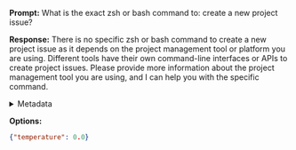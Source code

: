 **Prompt:**
What is the exact zsh or bash command to: create a new project issue?

**Response:**
There is no specific zsh or bash command to create a new project issue as it depends on the project management tool or platform you are using. Different tools have their own command-line interfaces or APIs to create project issues. Please provide more information about the project management tool you are using, and I can help you with the specific command.

<details><summary>Metadata</summary>

- Duration: 2496 ms
- Datetime: 2023-08-13T10:59:30.882329
- Model: gpt-3.5-turbo-0613

</details>

**Options:**
```json
{"temperature": 0.0}
```

